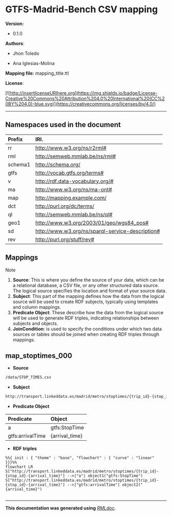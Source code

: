 

   
# GTFS-Madrid-Bench CSV mapping
   
   
**Version:**

* 0.1.0
   
**Authors**:

    
* Jhon Toledo
   
    
* Ana Iglesias-Molina
   

**Mapping file:**
mapping_title.ttl


**License**:

[![http://insertlicenseURIhere.org](https://img.shields.io/badge/License-Creative%20Commons%20Attribution%204.0%20International%20(CC%20BY%204.0)-blue.svg)](https://creativecommons.org/licenses/by/4.0/)



------


## **Namespaces used in the document**

| Prefix       |               IRI.                   |
| :----------- | :----------------------------------  |
| rr     | http://www.w3.org/ns/r2rml# |
| rml     | http://semweb.mmlab.be/ns/rml# |
| schema1     | http://schema.org/ |
| gtfs     | http://vocab.gtfs.org/terms# |
| v     | http://rdf.data-vocabulary.org/# |
| ma     | http://www.w3.org/ns/ma-ont# |
| map     | http://mapping.example.com/ |
| dct     | http://purl.org/dc/terms/ |
| ql     | http://semweb.mmlab.be/ns/ql# |
| geo1     | http://www.w3.org/2003/01/geo/wgs84_pos# |
| sd     | http://www.w3.org/ns/sparql-service-description# |
| rev     | http://purl.org/stuff/rev# |



## Mappings
>[!NOTE]
>1. **Source**: This is where you define the source of your data, which can be a relational database, a CSV file, or any other structured data source. The logical source specifies the location and format of your source data.
>2. **Subject**: This part of the mapping defines how the data from the logical source will be used to create RDF subjects, typically using templates and column mappings.
>3. **Predicate Object**: These describe how the data from the logical source will be used to generate RDF triples, indicating relationships between subjects and objects.
>4. **JoinCondition**: is used to specify the conditions under which two data sources or tables should be joined when creating RDF triples through mappings.


## map_stoptimes_000
- **Source**

```bash
/data/STOP_TIMES.csv
``` 
- **Subject**
```bash
http://transport.linkeddata.es/madrid/metro/stoptimes/{trip_id}-{stop_id}-{arrival_time}
``` 
- **Predicate Object**

| Predicate | Object |
|:----------|:-------|
| a | gtfs:StopTime |
| gtfs:arrivalTime | {arrival_time} |
- **RDF triples**
```mermaid
%%{ init : { "theme" : "base", "flowchart" : { "curve" : "linear" }}}%%
flowchart LR
S["http://transport.linkeddata.es/madrid/metro/stoptimes/{trip_id}-{stop_id}-{arrival_time}"] -->|"a"| object1("gtfs:StopTime")
S["http://transport.linkeddata.es/madrid/metro/stoptimes/{trip_id}-{stop_id}-{arrival_time}"] -->|"gtfs:arrivalTime"| object2("{arrival_time}")
    
``` 




----

**This documentation was generated using**  *[RMLdoc](https://oeg-upm.github.io/rmldoc/)*.
